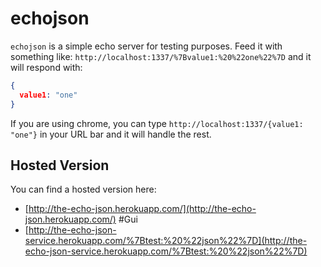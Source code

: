 # echojson

`echojson` is a simple echo server for testing purposes. Feed it with something like: `http://localhost:1337/%7Bvalue1:%20%22one%22%7D` and it will respond with:

```json
{
  value1: "one"
}
```

If you are using chrome, you can type `http://localhost:1337/{value1: "one"}` in your URL bar and it will handle the rest.

## Hosted Version

You can find a hosted version here:
* [http://the-echo-json.herokuapp.com/](http://the-echo-json.herokuapp.com/) #Gui
* [http://the-echo-json-service.herokuapp.com/%7Btest:%20%22json%22%7D](http://the-echo-json-service.herokuapp.com/%7Btest:%20%22json%22%7D)
